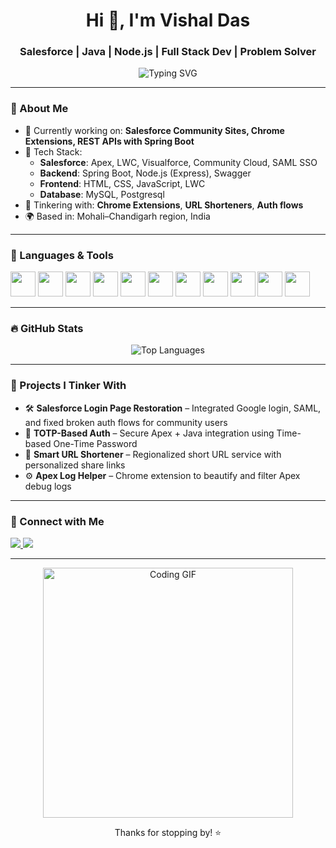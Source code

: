 <h1 align="center">Hi 👋, I'm Vishal Das</h1>
<h3 align="center">Salesforce | Java | Node.js | Full Stack Dev | Problem Solver</h3>

<p align="center">
  <img src="https://readme-typing-svg.herokuapp.com?font=Fira+Code&weight=500&size=24&pause=1000&color=3F8AE0&center=true&vCenter=true&width=435&lines=Code.+Debug.+Repeat." alt="Typing SVG" />
</p>

---

### 🧠 About Me

- 🔭 Currently working on: **Salesforce Community Sites, Chrome Extensions, REST APIs with Spring Boot**
- 🧰 Tech Stack:
  - **Salesforce**: Apex, LWC, Visualforce, Community Cloud, SAML SSO
  - **Backend**: Spring Boot, Node.js (Express), Swagger
  - **Frontend**: HTML, CSS, JavaScript, LWC
  - **Database**: MySQL, Postgresql
- 🔄 Tinkering with: **Chrome Extensions**, **URL Shorteners**, **Auth flows**
- 🌍 Based in: Mohali–Chandigarh region, India

---

### 🔧 Languages & Tools

<p align="left">
    <img src="https://cdn.jsdelivr.net/gh/devicons/devicon/icons/salesforce/salesforce-original.svg" height="40" />
    <img src="https://cdn.jsdelivr.net/gh/devicons/devicon/icons/java/java-original.svg" height="40" />
    <img src="https://cdn.jsdelivr.net/gh/devicons/devicon/icons/spring/spring-original.svg" height="40" />
    <img src="https://cdn.jsdelivr.net/gh/devicons/devicon/icons/nodejs/nodejs-original.svg" height="40" />
    <img src="https://cdn.jsdelivr.net/gh/devicons/devicon/icons/javascript/javascript-original.svg" height="40" />
    <img src="https://cdn.jsdelivr.net/gh/devicons/devicon/icons/react/react-original.svg" height="40" />
    <img src="https://cdn.jsdelivr.net/gh/devicons/devicon/icons/mysql/mysql-original.svg" height="40" />
    <img src="https://cdn.jsdelivr.net/gh/devicons/devicon/icons/postgresql/postgresql-original.svg" height="40" />
    <img src="https://cdn.jsdelivr.net/gh/devicons/devicon/icons/html5/html5-original.svg" height="40" />
    <img src="https://cdn.jsdelivr.net/gh/devicons/devicon/icons/css3/css3-original.svg" height="40" />
    <img src="https://cdn.jsdelivr.net/gh/devicons/devicon/icons/swagger/swagger-original.svg" height="40" />
</p>

---

### 🔥 GitHub Stats

<div align="center">
    <img src="https://github-readme-stats.vercel.app/api/top-langs/?username=Vishal-skywalker&layout=compact&theme=tokyonight" alt="Top Languages" />
</div>


---

### 🚀 Projects I Tinker With

- 🛠️ **Salesforce Login Page Restoration** – Integrated Google login, SAML, and fixed broken auth flows for community users
- 🔐 **TOTP-Based Auth** – Secure Apex + Java integration using Time-based One-Time Password
- 🔗 **Smart URL Shortener** – Regionalized short URL service with personalized share links
- ⚙️ **Apex Log Helper** – Chrome extension to beautify and filter Apex debug logs

---

### 🤝 Connect with Me

<p align="left">
  <a href="https://www.linkedin.com/in/vishaldasdev/" target="_blank">
    <img src="https://img.shields.io/badge/LinkedIn-0A66C2?style=for-the-badge&logo=linkedin&logoColor=white" />
  </a>
  <a href="mailto:vishaldas.dev@gmail.com">
    <img src="https://img.shields.io/badge/Email-D14836?style=for-the-badge&logo=gmail&logoColor=white" />
  </a>
</p>

---

<p align="center">
  <img src="https://media.giphy.com/media/qgQUggAC3Pfv687qPC/giphy.gif" width="400" alt="Coding GIF">
</p>

<p align="center">Thanks for stopping by! ⭐</p>
